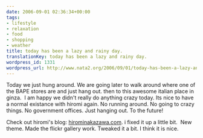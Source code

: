 ```yaml
---
date: 2006-09-01 02:36:34+00:00
tags:
- lifestyle
- relaxation
- food
- shopping
- weather
title: today has been a lazy and rainy day.
translationKey: today has been a lazy and rainy day.
wordpress_id: 1331
wordpress_url: http://www.nata2.org/2006/09/01/today-has-been-a-lazy-and-rainy-day/
---
```


Today we just hung around. We are going later to walk around where one of the BAPE stores are and just hang out. then to this awesome italian place in ginza.  I am happy we didn't really do anything crazy today. Its nice to have a normal existance with hiromi again. No running around. No going to crazy things. No government offices. Just hanging out. To the future!

Check out hiromi's blog: <a href="http://www.hirominakazawa.com">hirominakazawa.com</a>. i fixed it up a little bit.  New theme. Made the flickr gallery work. Tweaked it a bit. I think it is nice.